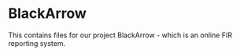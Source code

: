 # BlackArrow
This contains files for our project BlackArrow - which is an online FIR reporting system.
